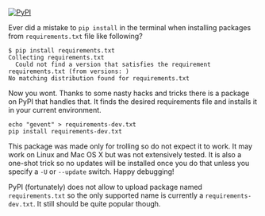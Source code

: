 [![PyPI](https://img.shields.io/badge/downloads-enough-ff69b4.svg)]()

Ever did a mistake to `pip install` in the terminal when installing packages
from `requirements.txt` file like following?

    $ pip install requirements.txt
    Collecting requirements.txt
      Could not find a version that satisfies the requirement requirements.txt (from versions: )
    No matching distribution found for requirements.txt

Now you wont. Thanks to some nasty hacks and tricks there is a package on PyPI
that handles that. It finds the desired requirements file and installs it in
your current environment.

    echo "gevent" > requirements-dev.txt
    pip install requirements-dev.txt

This package was made only for trolling so do not expect it to work. It may
work on Linux and Mac OS X but was not extensively tested. It is also a 
one-shot trick so no updates will be installed once you do that unless you 
specify a `-U` or `--update` switch. Happy debugging!

PyPI (fortunately) does not allow to upload package named `requirements.txt` so
the only supported name is currently a `requirements-dev.txt`. It still should
be quite popular though.
